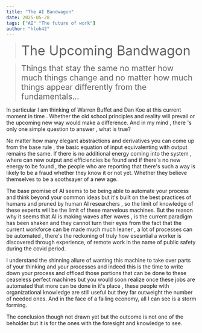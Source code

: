 ```yaml
---
title: "The AI Bandwagon"
date: 2025-05-28
tags: ["AI" "The future of work"]
author: "hloh42"
---
```



> <span style="font-size:2.5em;">The Upcoming Bandwagon</span>

><span style="font-size:1.5em;">Things that stay the same no matter how much things change and no matter how much things appear differently from the fundamentals...</span>

In particular I am thinking of Warren Buffet and Dan Koe at this current moment in time . Whether the old school principles and reality will prevail or the upcoming new way would make a difference. And in my mind , there 's only one simple question to answer , what is true?

No matter how many elegant abstractions and derivatives you can come up from the base rule , the basic equation of input equivalenting with output remains the same. If there is no additional energy coming into the system , where can new output and efficiencies be found and if there's no new energy to be found , the people who are reporting that there's such a way is likely to be a fraud whether they know it or not yet. Whether they believe themselves to be a soothsayer of a new age.

The base promise of AI seems to be being able to automate your process and think beyond your common ideas but it's built on the best practices of humans and pruned by human AI researchers , so the limit of knowledge of these experts will be the limit of these marvelous machines. But the reason why it seems that AI is making waves after waves , is the current paradigm has been shaken and they cannot turn their eyes from the fact that the current workforce can be made much much leaner , a lot of processes can be automated , there's the reckoning of truly how esesntial a worker is discovered through experience, of remote work in the name of public safety during the covid period.

I understand the shinning allure of wanting this machine to take over parts of your thinking and your processes and indeed this is the time to write down your process and offload those portions that can be done to these ceaseless perfect machines but you would soon realize once these jobs are automated that more can be done in it's place , these people with organizational knowledge are still useful but they far outweight the number of needed ones. And in the face of a failing economy, all I can see is a storm forming.

The conclusion though not drawn yet but the outcome is not one of the beholder but it is for the ones with the foresight and knowledge to see.



>> 

```c 

```



